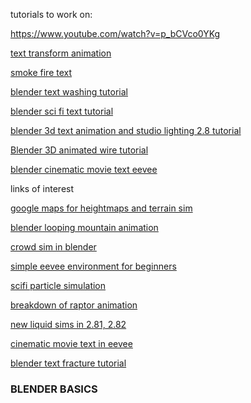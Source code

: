 <!--
OG_VIDEO=
-->

tutorials to work on:

https://www.youtube.com/watch?v=p_bCVco0YKg

[text transform animation](https://www.youtube.com/watch?v=do0jF3zb5_U)

[smoke fire text](https://www.youtube.com/watch?v=9AV_ikY_Gss&list=PL6_z3o30LJDxmA24pwg2TvBo6vwqNl4TJ&index=3)

[blender text washing tutorial](https://www.youtube.com/watch?v=q0_koJLc0Og&list=PL6_z3o30LJDxmA24pwg2TvBo6vwqNl4TJ&index=1)

[blender sci fi text tutorial](https://www.youtube.com/watch?v=JrtwkzfWQbk)

[blender 3d text animation and studio lighting 2.8 tutorial](https://www.youtube.com/watch?v=f5LrdP5qn3k)

[Blender 3D animated wire tutorial](https://www.youtube.com/watch?v=q1UKIn6XP6Y)

[blender cinematic movie text eevee](https://www.youtube.com/watch?v=jLqD2_cVdQM)




links of interest

[google maps for heightmaps and terrain sim](https://www.youtube.com/watch?v=Bb0HnaYNUx4&t=31s)

[blender looping mountain animation](https://www.youtube.com/watch?v=hnLsktA4gmY)

[crowd sim in blender](https://www.youtube.com/watch?v=d49NUfKAjUM)

[simple eevee environment for beginners](https://www.youtube.com/watch?v=5pi1MxqpmKw)

[scifi particle simulation](https://www.youtube.com/watch?v=2bv973aqx-w)


[breakdown of raptor animation](https://www.youtube.com/watch?v=FB8NYc-2xsA)


[new liquid sims in 2.81, 2.82](https://www.youtube.com/watch?v=PXkPrQpaAb0)

[cinematic movie text in eevee](https://www.youtube.com/watch?v=jLqD2_cVdQM)

[blender text fracture tutorial](https://www.youtube.com/watch?v=tDEzcbVjiRM)


### BLENDER BASICS
